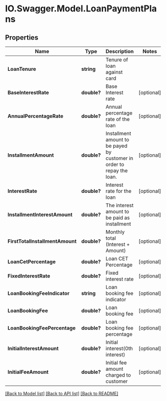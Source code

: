 # IO.Swagger.Model.LoanPaymentPlans
## Properties

Name | Type | Description | Notes
------------ | ------------- | ------------- | -------------
**LoanTenure** | **string** | Tenure of loan against card | 
**BaseInterestRate** | **double?** | Base Interest rate | [optional] 
**AnnualPercentageRate** | **double?** | Annual percentage rate of the loan | [optional] 
**InstallmentAmount** | **double?** | Installment amount to be payed by customer in order to repay the loan. | [optional] 
**InterestRate** | **double?** | Interest rate for the loan | [optional] 
**InstallmentInterestAmount** | **double?** | The interest amount to be paid as installment | [optional] 
**FirstTotalInstallmentAmount** | **double?** | Monthly total (Interest + Amount) | [optional] 
**LoanCetPercentage** | **double?** | Loan CET Percentage | [optional] 
**FixedInterestRate** | **double?** | Fixed interest rate | [optional] 
**LoanBookingFeeIndicator** | **string** | Loan booking fee indicator | [optional] 
**LoanBookingFee** | **double?** | Loan booking fee | [optional] 
**LoanBookingFeePercentage** | **double?** | Loan booking fee percentage | [optional] 
**InitialInterestAmount** | **double?** | Initial interest(0th interest) | [optional] 
**InitialFeeAmount** | **double?** | Initial fee amount charged to customer | [optional] 

[[Back to Model list]](../README.md#documentation-for-models) [[Back to API list]](../README.md#documentation-for-api-endpoints) [[Back to README]](../README.md)

